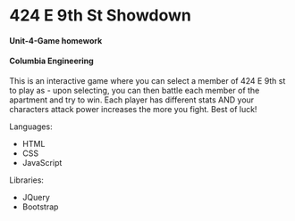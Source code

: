 # 424 E 9th St Showdown

#### Unit-4-Game homework

#### Columbia Engineering

This is an interactive game where you can select a member of 424 E 9th st to play as - upon selecting, you can then battle each member of the apartment and try to win. Each player has different stats AND your characters attack power increases the more you fight. Best of luck!

Languages:

- HTML
- CSS
- JavaScript

Libraries:

- JQuery
- Bootstrap
